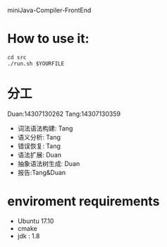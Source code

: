 miniJava-Compiler-FrontEnd

# How to use it:
```
cd src
./run.sh $YOURFILE
```

# 分工
Duan:14307130262
Tang:14307130359
- 词法语法构建: Tang
- 语义分析: Tang
- 错误恢复: Tang
- 语法扩展: Duan
- 抽象语法树生成: Duan
- 报告:Tang&Duan


# enviroment requirements
- Ubuntu 17.10
- cmake
- jdk : 1.8



